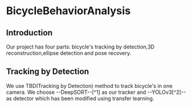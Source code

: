 # BicycleBehaviorAnalysis
## Introduction
Our project has four parts: bicycle's tracking by detection,3D reconstruction,ellipse detection and pose recovery.
## Tracking by Detection
We use TBD(Tracking by Detection) method to track bicycle's in one camera. We choose --DeepSORT--[^1] as our tracker and --YOLOv3[^2]-- as detector which has been modified using transfer learning.
